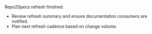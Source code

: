 Repo2Specs refresh finished.

- Review refresh summary and ensure documentation consumers are notified.
- Plan next refresh cadence based on change volume.

